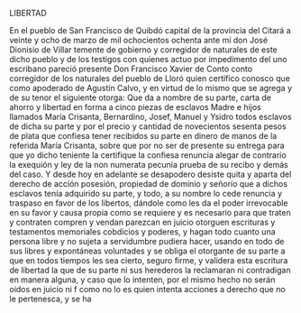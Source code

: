 LIBERTAD

En el pueblo de San Francisco de Quibdó capital de la provincia del Citará a veinte y ocho de marzo de mil ochocientos ochenta ante mí don José Dionisio de Villar temente de gobierno y corregidor de naturales de este dicho pueblo y de los testigos con quienes actuo por impedimento del uno escribano pareció presente Don Francisco Xavier de Conto conto corregidor de los naturales del pueblo de Lloró quien certifico conosco que como apoderado de Agustín Calvo, y en virtud de lo mismo que se agrega y de su tenor el siguiente otorga: Que da a nombre de su parte, carta de ahorro y libertad en forma a cinco piezas de esclavos Madre e hijos llamados María Crisanta, Bernardino, Josef, Manuel y Ysidro todos esclavos de dicha su parte y por el precio y cantidad de novecientos sesenta pesos de plata que confiesa tener recibidos su parte en dinero de manos de la referida María Crisanta, sobre que por no ser de presente su entrega para que yo dicho teniente la certifique la confiesa renuncia alegar de contrario la exequión y ley de la non numerata pecunia prueba de su recibo y demás del caso. Y desde hoy en adelante se desapodero desiste quita y aparta del derecho de acción posesión, propiedad de dominio y señorío que a dichos esclavos tenía adquirido su parte, y todo, a su nombre lo cede renuncia y traspaso en favor de los libertos, dándole como les da el poder irrevocable en su favor y causa propia como se requiere y es necesario para que traten y contraten compren y vendan parezcan en juicio otorguen escrituras y testamentos memoriales cobdicios y poderes, y hagan todo cuanto una persona libre y no sujeta a servidumbre pudiera hacer, usando en todo de sus libres y expontáneas voluntades y se obliga el otorgante de su parte a que en todos tiempos les sea cierto, seguro firme, y validera esta escritura de libertad la que de su parte ni sus herederos la reclamaran ni contradigan en manera alguna, y caso que lo intenten, por el mismo hecho no serán oídos en juicio ni f como no lo es quien intenta acciones a derecho que no le pertenesca, y se ha